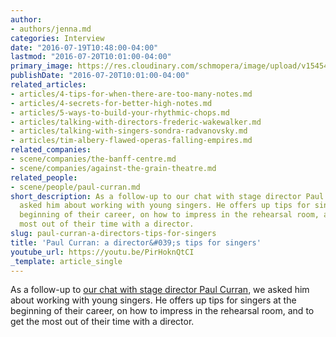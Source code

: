 ```yaml
---
author:
- authors/jenna.md
categories: Interview
date: "2016-07-19T10:48:00-04:00"
lastmod: "2016-07-20T10:01:00-04:00"
primary_image: https://res.cloudinary.com/schmopera/image/upload/v1545409169/media/webhook-uploads/1468940353777/2016-07-19---Paul-Flowers.jpg.jpg
publishDate: "2016-07-20T10:01:00-04:00"
related_articles:
- articles/4-tips-for-when-there-are-too-many-notes.md
- articles/4-secrets-for-better-high-notes.md
- articles/5-ways-to-build-your-rhythmic-chops.md
- articles/talking-with-directors-frederic-wakewalker.md
- articles/talking-with-singers-sondra-radvanovsky.md
- articles/tim-albery-flawed-operas-falling-empires.md
related_companies:
- scene/companies/the-banff-centre.md
- scene/companies/against-the-grain-theatre.md
related_people:
- scene/people/paul-curran.md
short_description: As a follow-up to our chat with stage director Paul Curran, we
  asked him about working with young singers. He offers up tips for singers at the
  beginning of their career, on how to impress in the rehearsal room, and to get the
  most out of their time with a director.
slug: paul-curran-a-directors-tips-for-singers
title: 'Paul Curran: a director&#039;s tips for singers'
youtube_url: https://youtu.be/PirHoknQtCI
_template: article_single
---
```


As a follow-up to [our chat with stage director Paul Curran](/talking-with-directors-paul-curran/), we asked him about working with young singers. He offers up tips for singers at the beginning of their career, on how to impress in the rehearsal room, and to get the most out of their time with a director.


